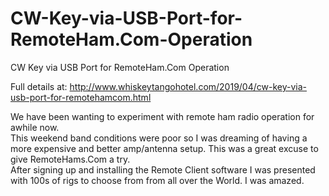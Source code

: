# CW-Key-via-USB-Port-for-RemoteHam.Com-Operation
CW Key via USB Port for RemoteHam.Com Operation

Full details at: http://www.whiskeytangohotel.com/2019/04/cw-key-via-usb-port-for-remotehamcom.html

We have been wanting to experiment with remote ham radio operation for awhile now.  
This weekend band conditions were poor so I was dreaming of having a more expensive 
and better amp/antenna setup.  This was a great excuse to give RemoteHams.Com a try.  
After signing up and installing the Remote Client software I was presented with 100s 
of rigs to choose from from all over the World.  I was amazed.
